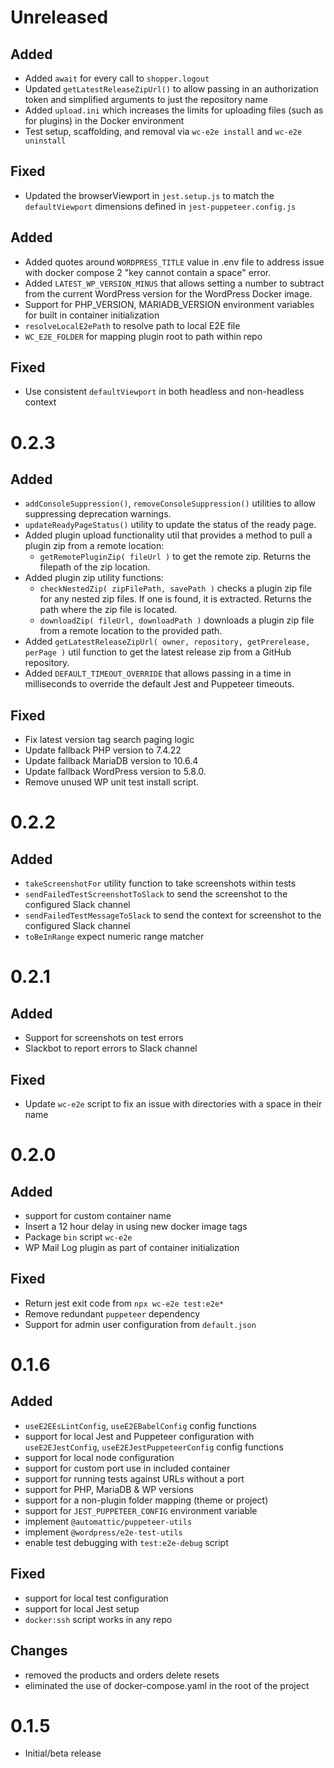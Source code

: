 # Unreleased

## Added

-   Added `await` for every call to `shopper.logout`
-   Updated `getLatestReleaseZipUrl()` to allow passing in an authorization token and simplified arguments to just the repository name
-   Added `upload.ini` which increases the limits for uploading files (such as for plugins) in the Docker environment
-   Test setup, scaffolding, and removal via `wc-e2e install` and `wc-e2e uninstall`

## Fixed

-   Updated the browserViewport in `jest.setup.js` to match the `defaultViewport` dimensions defined in `jest-puppeteer.config.js`

## Added

-   Added quotes around `WORDPRESS_TITLE` value in .env file to address issue with docker compose 2 "key cannot contain a space" error.
-   Added `LATEST_WP_VERSION_MINUS` that allows setting a number to subtract from the current WordPress version for the WordPress Docker image.
-   Support for PHP_VERSION, MARIADB_VERSION environment variables for built in container initialization
-   `resolveLocalE2ePath` to resolve path to local E2E file
-   `WC_E2E_FOLDER` for mapping plugin root to path within repo

## Fixed

-   Use consistent `defaultViewport` in both headless and non-headless context

# 0.2.3

## Added

-   `addConsoleSuppression()`, `removeConsoleSuppression()` utilities to allow suppressing deprecation warnings.
-   `updateReadyPageStatus()` utility to update the status of the ready page.
-   Added plugin upload functionality util that provides a method to pull a plugin zip from a remote location:
    -   `getRemotePluginZip( fileUrl )` to get the remote zip. Returns the filepath of the zip location.
-   Added plugin zip utility functions:
    -   `checkNestedZip( zipFilePath, savePath )` checks a plugin zip file for any nested zip files. If one is found, it is extracted. Returns the path where the zip file is located.
    -   `downloadZip( fileUrl, downloadPath )` downloads a plugin zip file from a remote location to the provided path.
-   Added `getLatestReleaseZipUrl( owner, repository, getPrerelease, perPage )` util function to get the latest release zip from a GitHub repository.
-   Added `DEFAULT_TIMEOUT_OVERRIDE` that allows passing in a time in milliseconds to override the default Jest and Puppeteer timeouts.

## Fixed

-   Fix latest version tag search paging logic
-   Update fallback PHP version to 7.4.22
-   Update fallback MariaDB version to 10.6.4
-   Update fallback WordPress version to 5.8.0.
-   Remove unused WP unit test install script.

# 0.2.2

## Added

-   `takeScreenshotFor` utility function to take screenshots within tests
-   `sendFailedTestScreenshotToSlack` to send the screenshot to the configured Slack channel
-   `sendFailedTestMessageToSlack` to send the context for screenshot to the configured Slack channel
-   `toBeInRange` expect numeric range matcher

# 0.2.1

## Added

-   Support for screenshots on test errors
-   Slackbot to report errors to Slack channel

## Fixed

-   Update `wc-e2e` script to fix an issue with directories with a space in their name

# 0.2.0

## Added

-   support for custom container name
-   Insert a 12 hour delay in using new docker image tags
-   Package `bin` script `wc-e2e`
-   WP Mail Log plugin as part of container initialization

## Fixed

-   Return jest exit code from `npx wc-e2e test:e2e*`
-   Remove redundant `puppeteer` dependency
-   Support for admin user configuration from `default.json`

# 0.1.6

## Added

-   `useE2EEsLintConfig`, `useE2EBabelConfig` config functions
-   support for local Jest and Puppeteer configuration with `useE2EJestConfig`, `useE2EJestPuppeteerConfig` config functions
-   support for local node configuration
-   support for custom port use in included container
-   support for running tests against URLs without a port
-   support for PHP, MariaDB & WP versions
-   support for a non-plugin folder mapping (theme or project)
-   support for `JEST_PUPPETEER_CONFIG` environment variable
-   implement `@automattic/puppeteer-utils`
-   implement `@wordpress/e2e-test-utils`
-   enable test debugging with `test:e2e-debug` script

## Fixed

-   support for local test configuration
-   support for local Jest setup
-   `docker:ssh` script works in any repo

## Changes

-   removed the products and orders delete resets
-   eliminated the use of docker-compose.yaml in the root of the project

# 0.1.5

-   Initial/beta release
